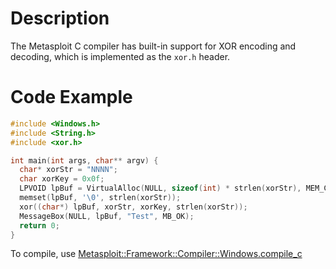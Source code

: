 # Description

The Metasploit C compiler has built-in support for XOR encoding and decoding, which is implemented as the `xor.h` header.

# Code Example

```c
#include <Windows.h>
#include <String.h>
#include <xor.h>

int main(int args, char** argv) {
  char* xorStr = "NNNN";
  char xorKey = 0x0f;
  LPVOID lpBuf = VirtualAlloc(NULL, sizeof(int) * strlen(xorStr), MEM_COMMIT, PAGE_EXECUTE_READWRITE);
  memset(lpBuf, '\0', strlen(xorStr));
  xor((char*) lpBuf, xorStr, xorKey, strlen(xorStr));
  MessageBox(NULL, lpBuf, "Test", MB_OK);
  return 0;
}
```

To compile, use [Metasploit::Framework::Compiler::Windows.compile_c](https://github.com/rapid7/metasploit-framework/wiki/How-to-use-Metasploit%3A%3AFramework%3A%3ACompiler%3A%3AWindows-to-compile-C-code)